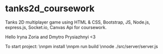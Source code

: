 # tanks2d_coursework
Tanks 2D multiplayer game using HTML &amp; CSS, Bootstrap, JS, Node.js, express.js, Socket.io, Canvas Api for coursework.

Hello Iryna Zoria and Dmytro Prysiazhnyi <3

To start project:
\nnpm install
\nnpm run build
\nnode ./src/server/server.js
